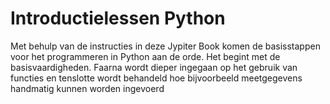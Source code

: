 # Introductielessen Python 

Met behulp van de instructies in deze Jypiter Book komen de basisstappen voor het programmeren in Python aan de orde. Het begint met de basisvaardigheden. Faarna wordt dieper ingegaan op het gebruik van functies en tenslotte wordt behandeld hoe bijvoorbeeld meetgegevens handmatig kunnen worden ingevoerd

